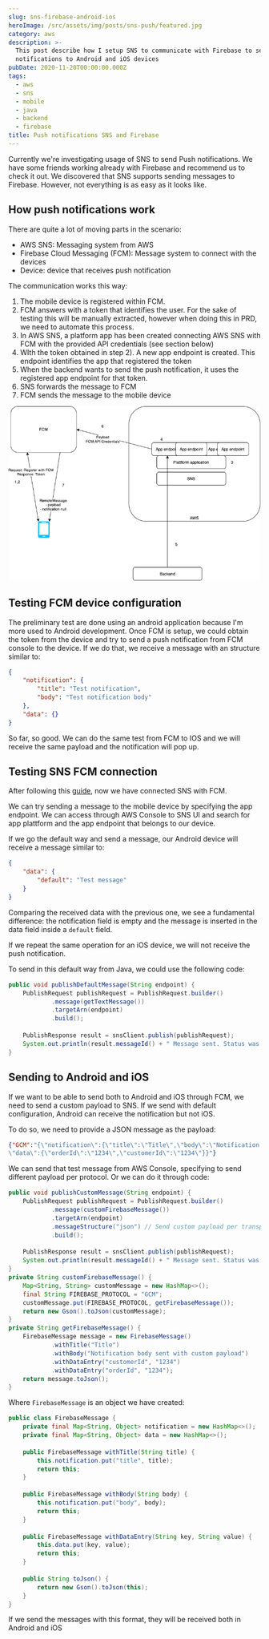 ```yaml
---
slug: sns-firebase-android-ios
heroImage: /src/assets/img/posts/sns-push/featured.jpg
category: aws
description: >-
  This post describe how I setup SNS to communicate with Firebase to send push
  notifications to Android and iOS devices
pubDate: 2020-11-20T00:00:00.000Z
tags:
  - aws
  - sns
  - mobile
  - java
  - backend
  - firebase
title: Push notifications SNS and Firebase
---
```


Currently we're investigating usage of SNS to send Push notifications. We have some friends working already with Firebase and recommend us to check it out. We discovered that SNS supports sending messages to Firebase. However, not everything is as easy as it looks like.

## How push notifications work

There are quite a lot of moving parts in the scenario:

- AWS SNS: Messaging system from AWS
- Firebase Cloud Messaging (FCM): Message system to connect with the devices
- Device: device that receives push notification

The communication works this way:

1. The mobile device is registered within FCM.
2. FCM answers with a token that identifies the user. For the sake of testing
   this will be manually extracted, however when doing this in PRD,
   we need to automate this process.
3. In AWS SNS, a platform app has been created connecting AWS SNS with
   FCM with the provided API credentials (see section below)
4. WIth the token obtained in step 2). A new app endpoint is created.
   This endpoint identifies the app that registered the token
5. When the backend wants to send the push notification, it uses the
   registered app endpoint for that token.
6. SNS forwards the message to FCM
7. FCM sends the message to the mobile device

![Push notifications communication](/src/assets/img/posts/sns-push/pn.png 'Push push notifications communication')

## Testing FCM device configuration

The preliminary test are done using an android application because I'm more used to Android development. Once FCM is setup, we could obtain the token from the device and try to send a push notification from FCM console to the device. If we do that, we receive a message with an structure similar to:

```json
{
	"notification": {
		"title": "Test notification",
		"body": "Test notification body"
	},
	"data": {}
}
```

So far, so good. We can do the same test from FCM to IOS and we will receive the same payload and the notification will pop up.

## Testing SNS FCM connection

After following this <a href="https://aws.amazon.com/es/premiumsupport/knowledge-center/create-android-push-messaging-sns/">guide</a>, now we have connected SNS with FCM.

We can try sending a message to the mobile device by specifying the app endpoint. We can access through AWS Console to SNS UI and search for app plattform and the app endpoint that belongs to our device.

If we go the default way and send a message, our Android device will receive a message similar to:

```json
{
	"data": {
		"default": "Test message"
	}
}
```

Comparing the received data with the previous one, we see a fundamental difference: the notification field is empty and the message is inserted in the data field inside a `default` field.

If we repeat the same operation for an iOS device, we will not receive the push notification.

To send in this default way from Java, we could use the following code:

```java
public void publishDefaultMessage(String endpoint) {
    PublishRequest publishRequest = PublishRequest.builder()
            .message(getTextMessage())
            .targetArn(endpoint)
            .build();

    PublishResponse result = snsClient.publish(publishRequest);
    System.out.println(result.messageId() + " Message sent. Status was " + result.sdkHttpResponse().statusCode());
}
```

## Sending to Android and iOS

If we want to be able to send both to Android and iOS through FCM, we need to send a custom payload to SNS. If we send with default configuration, Android can receive the notification but not iOS.

To do so, we need to provide a JSON message as the payload:

```json
{"GCM":"{\"notification\":{\"title\":\"Title\",\"body\":\"Notification body sent with custom payload\"},
\"data\":{\"orderId\":\"1234\",\"customerId\":\"1234\"}}"}
```

We can send that test message from AWS Console, specifying to send different payload per protocol. Or we can do it through code:

```java
public void publishCustomMessage(String endpoint) {
    PublishRequest publishRequest = PublishRequest.builder()
            .message(customFirebaseMessage())
            .targetArn(endpoint)
            .messageStructure("json") // Send custom payload per transport type
            .build();

    PublishResponse result = snsClient.publish(publishRequest);
    System.out.println(result.messageId() + " Message sent. Status was " + result.sdkHttpResponse().statusCode());
}
private String customFirebaseMessage() {
    Map<String, String> customMessage = new HashMap<>();
    final String FIREBASE_PROTOCOL = "GCM";
    customMessage.put(FIREBASE_PROTOCOL, getFirebaseMessage());
    return new Gson().toJson(customMessage);
}
private String getFirebaseMessage() {
    FirebaseMessage message = new FirebaseMessage()
            .withTitle("Title")
            .withBody("Notification body sent with custom payload")
            .withDataEntry("customerId", "1234")
            .withDataEntry("orderId", "1234");
    return message.toJson();
}
```

Where `FirebaseMessage` is an object we have created:

```java
public class FirebaseMessage {
    private final Map<String, Object> notification = new HashMap<>();
    private final Map<String, Object> data = new HashMap<>();

    public FirebaseMessage withTitle(String title) {
        this.notification.put("title", title);
        return this;
    }

    public FirebaseMessage withBody(String body) {
        this.notification.put("body", body);
        return this;
    }

    public FirebaseMessage withDataEntry(String key, String value) {
        this.data.put(key, value);
        return this;
    }

    public String toJson() {
        return new Gson().toJson(this);
    }
}
```

If we send the messages with this format, they will be received both in Android and iOS
